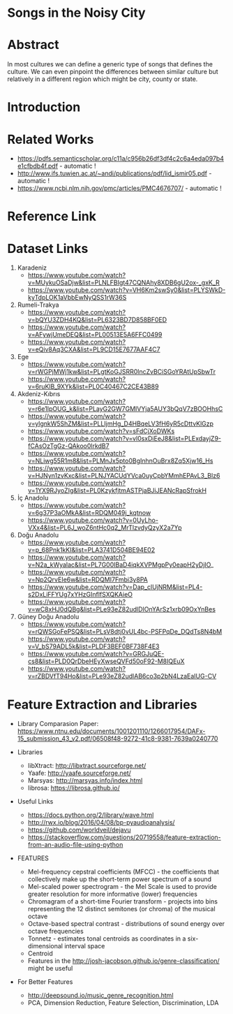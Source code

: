 # Songs in the Noisy City

# Abstract
In most cultures we can define a generic type of songs that defines the culture. We can even pinpoint the differences between similar culture but relatively in a different 
region which might be city, county or state. 

# Introduction 

# Related Works
* https://pdfs.semanticscholar.org/c11a/c956b26df3df4c2c6a4eda097b4e1cfbdb4f.pdf - automatic !
* http://www.ifs.tuwien.ac.at/~andi/publications/pdf/lid_ismir05.pdf - automatic !
* https://www.ncbi.nlm.nih.gov/pmc/articles/PMC4676707/ - automatic !
# Reference Link

# Dataset Links
1. Karadeniz 
	* https://www.youtube.com/watch?v=MUykuOSaDjw&list=PLNLFBIgt47CQNAhy8XDB6gU2ox-_gxK_R
	* https://www.youtube.com/watch?v=VH6Km2swSy0&list=PLYSWkD-kyTdpLOK1aVbbEwNyQSS1rW36S
2. Rumeli-Trakya
	* https://www.youtube.com/watch?v=bQYU3ZDH4KQ&list=PL6323BD7D858BF0ED
	* https://www.youtube.com/watch?v=AFywjUmeDEQ&list=PL00513E5A6FFC0499
	* https://www.youtube.com/watch?v=eQiv8Aq3CXA&list=PL9CD15E7677AAF4C7
3. Ege
	* https://www.youtube.com/watch?v=rWGPjMWj1kw&list=PLgtKoGJSRR0lncZvBCiSGoYRAtUpSbwTr
	* https://www.youtube.com/watch?v=6ruKlB_9XYk&list=PL0C40467C2CE43B89
4. Akdeniz-Kıbrıs
	* https://www.youtube.com/watch?v=r6e1IpOUG_k&list=PLayG2GW7GMIVYja5AUY3bQqV7zBOOHhsC
	* https://www.youtube.com/watch?v=ylgnkW5ShZM&list=PLLIjmHg_D4HBqeLV3fH6yR5cDttvKlGzp
	* https://www.youtube.com/watch?v=sFdCjXoDWKs
	* https://www.youtube.com/watch?v=vl0sxDiEeJ8&list=PLExdayjZ9-fCAsOzTgGz-QAkoo0lrkdB7
	* https://www.youtube.com/watch?v=NLiwg55R1m8&list=PLMnJx5pto0BgInhnOuBrx8Zq5Xjw16_Hs
	* https://www.youtube.com/watch?v=HJNyn1zvKxc&list=PLNJYACUdYVca0uyCpbYMmhEPAvL3_Blz6
	* https://www.youtube.com/watch?v=1YX9RJyoZIg&list=PL0KzykfjtmASTPjaBJiJEANcRapSfrokH
5. İç Anadolu
	* https://www.youtube.com/watch?v=6g37P3aOMkA&list=RDQM049j_kqtnow 
	* https://www.youtube.com/watch?v=0UyLho-VXx4&list=PL6J_woZ6ntHc0q2_MrTlzvdyQzyX2a7Yp
6. Doğu Anadolu
	* https://www.youtube.com/watch?v=p_68Pnk1kKI&list=PLA3741D504BE94E02
	* https://www.youtube.com/watch?v=N2a_kWyalac&list=PL7G00IBaD4iqkXVPMgpPy0eapH2yDjIO_
	* https://www.youtube.com/watch?v=Np2QrvEIe6w&list=RDQMI7Fmbi3y8PA
	* https://www.youtube.com/watch?v=Dap_clUjNRM&list=PL4-s2DxLiFFYUg7xYHzGInflfSXQKAieO
	* https://www.youtube.com/watch?v=wC8xHJ0dQBg&list=PLe93eZ82udlDIOnYArSz1xrb09OxYnBes
7. Güney Doğu Anadolu
	* https://www.youtube.com/watch?v=rQWSGoFePSQ&list=PLsV8dtj0vUL4bc-PSFPqDe_DQdTs8N4bM
	* https://www.youtube.com/watch?v=V_bS79ADL5k&list=PLDF3BEF0BF738F4E3
	* https://www.youtube.com/watch?v=GRGJuQE-cs8&list=PLD0QrDbeHEyXwseQVFd50oF92-M8IQEuX
	* https://www.youtube.com/watch?v=rZBDVfT94Ho&list=PLe93eZ82udlAB6co3p2bN4LzaEaIUG-CV

# Feature Extraction and Libraries 	
* Library Comparasion Paper: https://www.ntnu.edu/documents/1001201110/1266017954/DAFx-15_submission_43_v2.pdf/06508f48-9272-41c8-9381-7639a0240770
* Libraries
	* libXtract: http://libxtract.sourceforge.net/
	* Yaafe: http://yaafe.sourceforge.net/
	* Marsyas: http://marsyas.info/index.html
	* librosa: https://librosa.github.io/
* Useful Links
	* https://docs.python.org/2/library/wave.html
	* http://rwx.io/blog/2016/04/08/bp-pyaudioanalysis/
	* https://github.com/worldveil/dejavu
	* https://stackoverflow.com/questions/20719558/feature-extraction-from-an-audio-file-using-python

* FEATURES
	* Mel-frequency cepstral coefficients (MFCC) - the coefficients that collectively make up the short-term power spectrum of a sound
	* Mel-scaled power spectrogram - the Mel Scale is used to provide greater resolution for more informative (lower) frequencies
	* Chromagram of a short-time Fourier transform - projects into bins representing the 12 distinct semitones (or chroma) of the 			musical octave
	* Octave-based spectral contrast - distributions of sound energy over octave frequencies
	* Tonnetz - estimates tonal centroids as coordinates in a six-dimensional interval space
	* Centroid
	* Features in the http://josh-jacobson.github.io/genre-classification/ might be useful
* For Better Features
	* http://deepsound.io/music_genre_recognition.html
	* PCA, Dimension Reduction, Feature Selection, Discrimination, LDA
